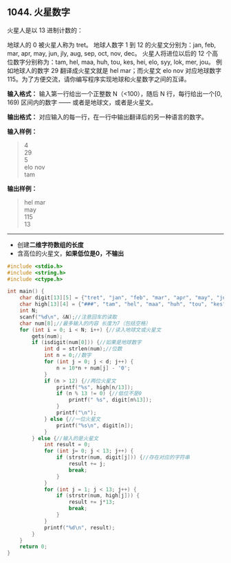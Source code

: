 ﻿## 1044. 火星数字
火星人是以 13 进制计数的：

地球人的 0 被火星人称为 tret。
地球人数字 1 到 12 的火星文分别为：jan, feb, mar, apr, may, jun, jly, aug, sep, oct, nov, dec。
火星人将进位以后的 12 个高位数字分别称为：tam, hel, maa, huh, tou, kes, hei, elo, syy, lok, mer, jou。
例如地球人的数字 29 翻译成火星文就是 hel mar；而火星文 elo nov 对应地球数字 115。为了方便交流，请你编写程序实现地球和火星数字之间的互译。

**输入格式：**
输入第一行给出一个正整数 N（<100），随后 N 行，每行给出一个\[0, 169) 区间内的数字 —— 或者是地球文，或者是火星文。

**输出格式：**
对应输入的每一行，在一行中输出翻译后的另一种语言的数字。

**输入样例：**
>4  
29  
5  
elo nov  
tam  

**输出样例：**
>hel mar  
may  
115  
13  

---
- 创建**二维字符数组的长度**
- 含高位的火星文，**如果低位是0，不输出**

```c
#include <stdio.h>
#include <string.h>
#include <ctype.h>

int main() {
	char digit[13][5] = {"tret", "jan", "feb", "mar", "apr", "may", "jun", "jly", "aug", "sep", "oct", "nov", "dec"};
	char high[13][4] = {"###", "tam", "hel", "maa", "huh", "tou", "kes", "hei", "elo", "syy", "lok", "mer", "jou"};
	int N;
	scanf("%d\n", &N);//注意回车的读取
	char num[8];//最多输入的内容 长度为7（包括空格） 
	for (int i = 0; i < N; i++) {//读入地球文或火星文 
		gets(num); 
		if (isdigit(num[0])) {//如果是地球数字 
			int d = strlen(num);//位数 
			int n = 0;//数字 
			for (int j = 0; j < d; j++) {
				n = 10*n + num[j] - '0';
			}
			if (n > 12) {//两位火星文 
				printf("%s", high[n/13]);
				if (n % 13 != 0) {//低位不是0
					printf(" %s", digit[n%13]);
				}
				printf("\n");
			} else {//一位火星文 
				printf("%s\n", digit[n]);
			}
		} else {//输入的是火星文 
			int result = 0;
			for (int j= 0; j < 13; j++) {
				if (strstr(num, digit[j])) {//存在对应的字符串 
					result += j;
					break;
				}
			}
			for (int j = 1; j < 13; j++) {
				if (strstr(num, high[j])) {
					result += j*13;
					break;
				}
			}
			printf("%d\n", result);
		}
	}
	return 0;
}
```
